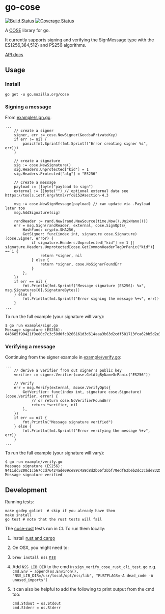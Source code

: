 # go-cose

[![Build Status](https://travis-ci.org/mozilla-services/go-cose.svg?branch=master)](https://travis-ci.org/mozilla-services/go-cose)
[![Coverage Status](https://coveralls.io/repos/github/mozilla-services/go-cose/badge.svg)](https://coveralls.io/github/mozilla-services/go-cose)

A [COSE](https://tools.ietf.org/html/rfc8152) library for go.

It currently supports signing and verifying the SignMessage type with the ES{256,384,512} and PS256 algorithms.

[API docs](https://godoc.org/go.mozilla.org/cose)

## Usage

### Install

```console
go get -u go.mozilla.org/cose
```

### Signing a message

From [example/sign.go](example/sign.go):

```golang
...
	// create a signer
	signer, err := cose.NewSigner(&ecdsaPrivateKey)
	if err != nil {
		panic(fmt.Sprintf(fmt.Sprintf("Error creating signer %s", err)))
	}

	// create a signature
	sig := cose.NewSignature()
	sig.Headers.Unprotected["kid"] = 1
	sig.Headers.Protected["alg"] = "ES256"

	// create a message
	payload := []byte("payload to sign")
	external := []byte("") // optional external data see https://tools.ietf.org/html/rfc8152#section-4.3

	msg := cose.NewSignMessage(payload) // can update via .Payload later too
	msg.AddSignature(sig)

	randReader := rand.New(rand.NewSource(time.Now().UnixNano()))
	err = msg.Sign(randReader, external, cose.SignOpts{
		HashFunc: crypto.SHA256,
		GetSigner: func(index int, signature cose.Signature) (cose.Signer, error) {
			if signature.Headers.Unprotected["kid"] == 1 || signature.Headers.Unprotected[cose.GetCommonHeaderTagOrPanic("kid")] == 1 {
				return *signer, nil
			} else {
				return *signer, cose.NoSignerFoundErr
			}
		},
	})
	if err == nil {
		fmt.Println(fmt.Sprintf("Message signature (ES256): %x", msg.Signatures[0].SignatureBytes))
	} else {
		fmt.Println(fmt.Sprintf("Error signing the message %+v", err))
	}
...
```

To run the full example (your signature will vary):

```console
$ go run example/sign.go
Message signature (ES256): 043685f99421f9e80c7c3c50d0fc8266161d3d614aaa3b63d2cdf581713fca62bb5d2e34d2352dbe41424b31d0b4a11d6b2d4764c18e2af04f4520fbe494d51c
```

### Verifying a message

Continuing from the signer example in [example/verify.go](example/verify.go):

```golang
...
	// derive a verifier from out signer's public key
	verifier := signer.Verifier(cose.GetAlgByNameOrPanic("ES256"))

	// Verify
	err = msg.Verify(external, &cose.VerifyOpts{
		GetVerifier: func(index int, signature cose.Signature) (cose.Verifier, error) {
			// or return cose.NoVerifierFoundErr
			return *verifier, nil
		},
	})
	if err == nil {
		fmt.Println("Message signature verified")
	} else {
		fmt.Println(fmt.Sprintf("Error verifying the message %+v", err))
	}
...
```

To run the full example (your signature will vary):

```console
$ go run example/verify.go
Message signature (ES256): 9411dc5200c1cb67ccd76424ade09ce89c4a8d8d2b66f2bbf70edf63beb2dc3cbde83250773e659b635d3715442a1efaa6b0c030ee8a2523c3e37a22ddb055fa
Message signature verified
```

## Development

Running tests:

```console
make godep golint  # skip if you already have them
make install
go test # note that the rust tests will fail
```

The [cose-rust](https://github.com/g-k/cose-rust) tests run in CI. To run them locally:

1. Install [rust and cargo](https://www.rustup.rs/)
1. On OSX, you might need to:
  1. `brew install nss` [nss](https://developer.mozilla.org/en-US/docs/Mozilla/Projects/NSS)
  1. Add `NSS_LIB_DIR` to the cmd in `sign_verify_cose_rust_cli_test.go` e.g. `cmd.Env = append(os.Environ(), "NSS_LIB_DIR=/usr/local/opt/nss/lib", "RUSTFLAGS=-A dead_code -A unused_imports")`
1. It can also be helpful to add the following to print output from the cmd too:

	```golang
	cmd.Stdout = os.Stdout
	cmd.Stderr = os.Stderr
	```
